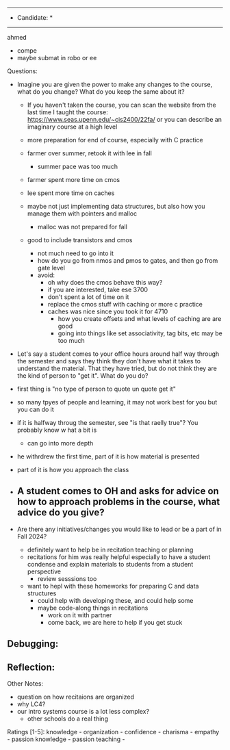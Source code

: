 ***************************
* Candidate:  *
***************************

ahmed
- compe
- maybe submat in robo or ee


Questions:
- Imagine you are given the power to make any changes to the course, what do you change? What do you keep the same about it?
  - If you haven't taken the course, you can scan the website from the last time I taught the course: https://www.seas.upenn.edu/~cis2400/22fa/ or you can describe an imaginary course at a high level
  - more preparation for end of course, especially with C practice
  - farmer over summer, retook it with lee in fall
    - summer pace was too much
  - farmer spent more time on cmos
  - lee spent more time on caches
  
  - maybe not just implementing data structures, but also how you manage them with pointers and malloc
    - malloc was not prepared for fall

  - good to include transistors and cmos
    - not much need to go into it
    - how do you go from nmos and pmos to gates, and then go from gate level
    - avoid:
      - oh why does the cmos behave this way?
      - if you are interested, take ese 3700
      - don't spent a lot of time on it
      - replace the cmos stuff with caching or more c practice
      - caches was nice since you took it for 4710
        - how you create offsets and what levels of caching are are good
        - going into things like set associativity, tag bits, etc may be too much

- Let's say a student comes to your office hours around half way through the semester and says they think they don't have what it takes to understand the material. That they have tried, but do not think they are the kind of person to "get it". What do you do?
 - first thing is "no type of person to quote un quote get it"
 - so many tpyes of people and learning, it may not work best for you but you can do it
 - if it is halfway throug the semester, see "is that raelly true"? You probably know w hat a bit is
   - can go into more depth
 - he withrdrew the first time, part of it is how material is presented
 - part of it is how you approach the class

- A student comes to OH and asks for advice on how to approach problems in the course, what advice do you give?
  -

- Are there any initiatives/changes you would like to lead or be a part of in Fall 2024?
  - definitely want to help be in recitation teaching or planning
  - recitations for him was really helpful especially to have a student condense and explain materials to students from a student perspective
    - review sesssions too
  - want to hepl with these homeworks for preparing C and data structures
    - could help with developing these, and could help some
    - maybe code-along things in recitations
      - work on it with partner
      - come back, we are here to help if you get stuck

Debugging:
- 



Reflection:
- 



Other Notes:
- question on how recitaions are organized
- why LC4?
- our intro systems course is a lot less complex?
  - other schools do a real thing


Ratings [1-5]:
knowledge         - 
organization      - 
confidence        - 
charisma          - 
empathy           - 
passion knowledge -
passion teaching  - 